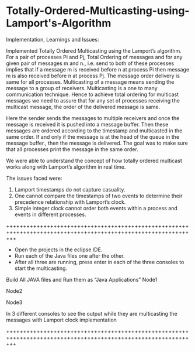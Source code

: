 # Totally-Ordered-Multicasting-using-Lamport's-Algorithm

Implementation, Learnings and Issues:

Implemented Totally Ordered Multicasting using the Lamport’s algorithm. For a pair of processes Pi and Pj, Total Ordering of messages and for any given pair of messages m and n., i.e. send to both of these processes implies that if a message m is received before n at process Pi then message m is also received before n at process Pj. The message order delivery is same for all processes. Multicasting of a message means sending the message to a group of receivers. Multicasting is a one to many communication technique. Hence to achieve total ordering for multicast messages we need to assure that for any set of processes receiving the multicast message, the order of the delivered message is same.

Here the sender sends the messages to multiple receivers and once the message is received it is pushed into a message buffer. Then these messages are ordered according to the timestamp and multicasted in the same order. If and only if the message is at the head of the queue in the message buffer., then the message is delivered. The goal was to make sure that all processes print the message in the same order.

We were able to understand the concept of how totally ordered multicast works along with Lamport’s algorithm in real time.

The issues faced were:
1.	Lamport timestamps do not capture casuality.
2.	One cannot compare the timestamps of two events to determine their precedence relationship with Lamport’s clock.
3.	 Simple integer clock cannot order both events within a process and events in different processes.

+++++++++++++++++++++++++++++++++++++++++++++++++++++++++++++++++++++++++++++++++++++++++++++++++++++++++++++++
* Open the projects in the eclipse IDE.
*	Run each of the Java files one after the other.
*	After all three are running, press enter in each of the three consoles to start the multicasting.

Build All JAVA files and Run them as “Java Applications”
Node1

Node2

Node3

In 3 different consoles to see the output while they are multicasting the messages with Lamport clock implementation

+++++++++++++++++++++++++++++++++++++++++++++++++++++++++++++++++++++++++++++++++++++++++++++++++++++++++++++++

